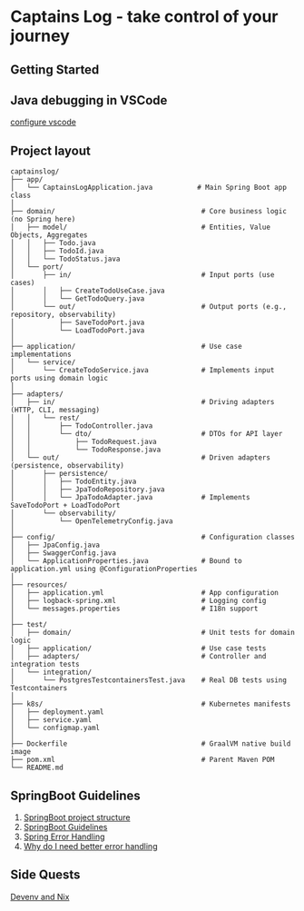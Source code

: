 # Captains Log - take control of your journey

## Getting Started

## Java debugging in VSCode

[configure vscode](https://code.visualstudio.com/docs/java/java-debugging)

## Project layout

```shell
captainslog/
├── app/
│   └── CaptainsLogApplication.java           # Main Spring Boot app class
│
├── domain/                                    # Core business logic (no Spring here)
│   ├── model/                                 # Entities, Value Objects, Aggregates
│   │   ├── Todo.java
│   │   ├── TodoId.java
│   │   └── TodoStatus.java
│   └── port/
│       ├── in/                                # Input ports (use cases)
│       │   ├── CreateTodoUseCase.java
│       │   └── GetTodoQuery.java
│       └── out/                               # Output ports (e.g., repository, observability)
│           ├── SaveTodoPort.java
│           └── LoadTodoPort.java
│
├── application/                               # Use case implementations
│   └── service/
│       └── CreateTodoService.java             # Implements input ports using domain logic
│
├── adapters/
│   ├── in/                                    # Driving adapters (HTTP, CLI, messaging)
│   │   └── rest/
│   │       ├── TodoController.java
│   │       └── dto/                           # DTOs for API layer
│   │           ├── TodoRequest.java
│   │           └── TodoResponse.java
│   └── out/                                   # Driven adapters (persistence, observability)
│       ├── persistence/
│       │   ├── TodoEntity.java
│       │   ├── JpaTodoRepository.java
│       │   └── JpaTodoAdapter.java            # Implements SaveTodoPort + LoadTodoPort
│       └── observability/
│           └── OpenTelemetryConfig.java
│
├── config/                                    # Configuration classes
│   ├── JpaConfig.java
│   ├── SwaggerConfig.java
│   └── ApplicationProperties.java             # Bound to application.yml using @ConfigurationProperties
│
├── resources/
│   ├── application.yml                        # App configuration
│   ├── logback-spring.xml                     # Logging config
│   └── messages.properties                    # I18n support
│
├── test/
│   ├── domain/                                # Unit tests for domain logic
│   ├── application/                           # Use case tests
│   ├── adapters/                              # Controller and integration tests
│   └── integration/
│       └── PostgresTestcontainersTest.java    # Real DB tests using Testcontainers
│
├── k8s/                                       # Kubernetes manifests
│   ├── deployment.yaml
│   ├── service.yaml
│   └── configmap.yaml
│
├── Dockerfile                                 # GraalVM native build image
├── pom.xml                                    # Parent Maven POM
└── README.md

```

## SpringBoot Guidelines

1. [SpringBoot project structure](https://gist.github.com/sivaprasadreddy/9751db630b819b39e5e87f5ecfb53346#file-guidelines-md)
2. [SpringBoot Guidelines](https://github.com/JetBrains/junie-guidelines/blob/main/guidelines%2Fjava%2Fspring-boot%2Fguidelines-with-explanations.md)
3. [Spring Error Handling](https://github.com/wimdeblauwe/error-handling-spring-boot-starter)
4. [Why do I need better error handling](https://foojay.io/today/better-error-handling-for-your-spring-boot-rest-apis/)


## Side Quests

[Devenv and Nix](https://www.youtube.com/watch?v=moBTEnkMch4&t=18s)